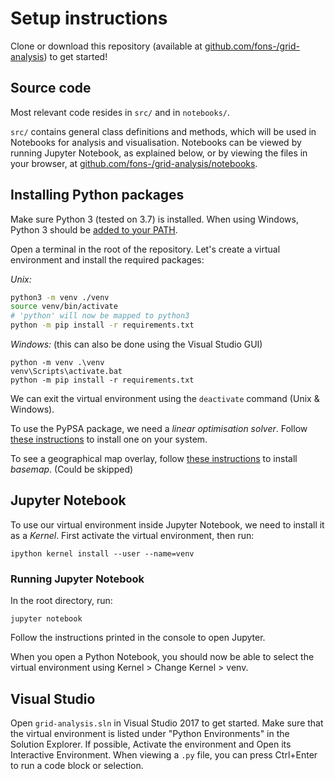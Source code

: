 # Setup instructions

Clone or download this repository (available at [github.com/fons-/grid-analysis](https://github.com/fons-/grid-analysis)) to get started!

## Source code

Most relevant code resides in `src/` and in `notebooks/`.

`src/` contains general class definitions and methods, which will be used in Notebooks for analysis and visualisation. Notebooks can be viewed by running Jupyter Notebook, as explained below, or by viewing the files in your browser, at [github.com/fons-/grid-analysis/notebooks](https://github.com/fons-/grid-analysis/notebooks).

## Installing Python packages

Make sure Python 3 (tested on 3.7) is installed. When using Windows, Python 3 should be [added to your PATH](https://docs.python.org/3/using/windows.html#using-on-windows).

Open a terminal in the root of the repository. Let's create a virtual environment and install the required packages:

*Unix:*

```bash
python3 -m venv ./venv
source venv/bin/activate
# 'python' will now be mapped to python3
python -m pip install -r requirements.txt
```

*Windows:* (this can also be done using the Visual Studio GUI)

```dos
python -m venv .\venv
venv\Scripts\activate.bat
python -m pip install -r requirements.txt
```



We can exit the virtual environment using the `deactivate` command (Unix & Windows).

To use the PyPSA package, we need a *linear optimisation solver*. Follow [these instructions](https://pypsa.org/doc/installation.html#getting-a-solver-for-linear-optimisation) to install one on your system.

To see a geographical map overlay, follow [these instructions](https://matplotlib.org/basemap/users/installing.html) to install *basemap*. (Could be skipped)



## Jupyter Notebook

To use our virtual environment inside Jupyter Notebook, we need to install it as a *Kernel*. First activate the virtual environment, then run:

```
ipython kernel install --user --name=venv
```

### Running Jupyter Notebook

In the root directory, run:

```
jupyter notebook
```

Follow the instructions printed in the console to open Jupyter.

When you open a Python Notebook, you should now be able to select the virtual environment using Kernel > Change Kernel > venv.

## Visual Studio

Open `grid-analysis.sln` in Visual Studio 2017 to get started. Make sure that the virtual environment is listed under "Python Environments" in the Solution Explorer. If possible, Activate the environment and Open its Interactive Environment. When viewing a `.py` file, you can press Ctrl+Enter to run a code block or selection. 

